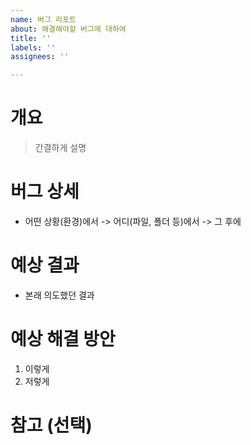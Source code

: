 ```yaml
---
name: 버그 리포트
about: 해결해야할 버그에 대하여
title: ''
labels: ''
assignees: ''

---
```


# 개요
> 간결하게 설명

# 버그 상세
- 어떤 상황(환경)에서 -> 어디(파일, 폴더 등)에서 -> 그 후에

# 예상 결과
- 본래 의도했던 결과

# 예상 해결 방안
1. 이렇게
2. 저렇게

# 참고 (선택)
